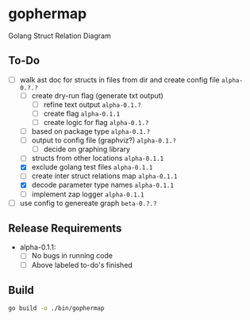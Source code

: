 # gophermap
Golang Struct Relation Diagram

## To-Do

- [ ] walk ast doc for structs in files from dir and create config file `alpha-0.?.?`
    - [ ] create dry-run flag (generate txt output)
        - [ ] refine text output `alpha-0.1.?`
        - [ ] create flag `alpha-0.1.1`
        - [ ] create logic for flag `alpha-0.1.?`
    - [ ] based on package type `alpha-0.1.?`
    - [ ] output to config file (graphviz?) `alpha-0.1.?`
        - [ ] decide on graphing library
    - [ ] structs from other locations `alpha-0.1.1`
    - [x] exclude golang test files `alpha-0.1.1`
    - [ ] create inter struct relations map `alpha-0.1.1`
    - [x] decode parameter type names `alpha-0.1.1`
    - [ ] implement zap logger `alpha-0.1.1`
- [ ] use config to genereate graph  `beta-0.?.?`

## Release Requirements

- alpha-0.1.1:
    - [ ] No bugs in running code
    - [ ] Above labeled to-do's finished

## Build

```bash
go build -o ./bin/gophermap
```
